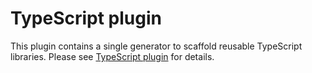 # TypeScript plugin

This plugin contains a single generator to scaffold reusable TypeScript
libraries. Please see
[TypeScript plugin](https://code-shaper.dev/docs/reference/typescript-plugin.md)
for details.

